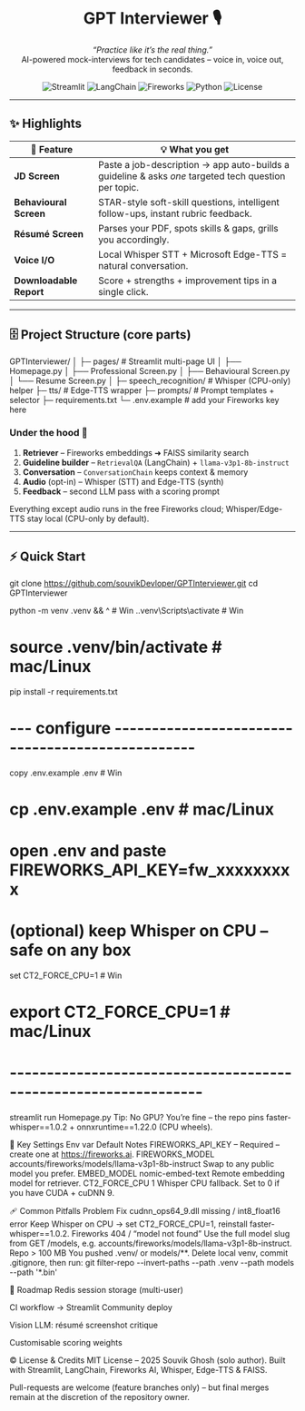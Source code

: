 <h1 align="center">
  GPT&nbsp;Interviewer 🎙️
</h1>
<p align="center">
  <i>“Practice like it’s the real thing.”</i><br>
  AI-powered mock-interviews for tech candidates – voice in, voice out, feedback in seconds.
</p>

<p align="center">
  <img alt="Streamlit" src="https://img.shields.io/badge/Frontend-Streamlit-ff4c2e?logo=streamlit&logoColor=white">
  <img alt="LangChain" src="https://img.shields.io/badge/Framework-LangChain-000?logo=data&logoColor=white">
  <img alt="Fireworks" src="https://img.shields.io/badge/LLM-Fireworks_AI-ffcc00">
  <img alt="Python" src="https://img.shields.io/badge/Python-3.11-blue?logo=python">
  <img alt="License" src="https://img.shields.io/badge/License-MIT-green">
</p>

---

## ✨ Highlights

| 🚀 Feature | 💡 What you get |
|-----------|----------------|
| **JD Screen** | Paste a job-description → app auto-builds a guideline & asks *one* targeted tech question per topic. |
| **Behavioural Screen** | STAR-style soft-skill questions, intelligent follow-ups, instant rubric feedback. |
| **Résumé Screen** | Parses your PDF, spots skills & gaps, grills you accordingly. |
| **Voice I/O** | Local Whisper STT + Microsoft Edge-TTS = natural conversation. |
| **Downloadable Report** | Score + strengths + improvement tips in a single click. |

---

## 🗄️ Project Structure (core parts)

GPTInterviewer/
│
├─ pages/ # Streamlit multi-page UI
│ ├── Homepage.py
│ ├── Professional Screen.py
│ ├── Behavioural Screen.py
│ └── Resume Screen.py
│
├─ speech_recognition/ # Whisper (CPU-only) helper
├─ tts/ # Edge-TTS wrapper
├─ prompts/ # Prompt templates + selector
├─ requirements.txt
└─ .env.example # add your Fireworks key here



### Under the hood 🔧
1. **Retriever** – Fireworks embeddings ➜ FAISS similarity search  
2. **Guideline builder** – `RetrievalQA` (LangChain) + `llama-v3p1-8b-instruct`  
3. **Conversation** – `ConversationChain` keeps context & memory  
4. **Audio** (opt-in) – Whisper (STT) and Edge-TTS (synth)  
5. **Feedback** – second LLM pass with a scoring prompt

Everything except audio runs in the free Fireworks cloud; Whisper/Edge-TTS stay local (CPU-only by default).

---

## ⚡ Quick Start


git clone https://github.com/souvikDevloper/GPTInterviewer.git
cd GPTInterviewer

python -m venv .venv && ^        # Win
.\.venv\Scripts\activate         # Win
# source .venv/bin/activate      # mac/Linux

pip install -r requirements.txt

# --- configure -------------------------------------------------
copy .env.example .env           # Win
# cp .env.example .env           # mac/Linux
# open .env and paste FIREWORKS_API_KEY=fw_xxxxxxxxx

# (optional) keep Whisper on CPU – safe on any box
set CT2_FORCE_CPU=1              # Win
# export CT2_FORCE_CPU=1         # mac/Linux
# ----------------------------------------------------------------

streamlit run Homepage.py
Tip: No GPU? You’re fine – the repo pins faster-whisper==1.0.2 + onnxruntime==1.22.0 (CPU wheels).

🔧 Key Settings
Env var	Default	Notes
FIREWORKS_API_KEY	–	Required – create one at https://fireworks.ai.
FIREWORKS_MODEL	accounts/fireworks/models/llama-v3p1-8b-instruct	Swap to any public model you prefer.
EMBED_MODEL	nomic-embed-text	Remote embedding model for retriever.
CT2_FORCE_CPU	1	Whisper CPU fallback. Set to 0 if you have CUDA + cuDNN 9.

🩹 Common Pitfalls
Problem	Fix
cudnn_ops64_9.dll missing / int8_float16 error	Keep Whisper on CPU → set CT2_FORCE_CPU=1, reinstall faster-whisper==1.0.2.
Fireworks 404 / “model not found”	Use the full model slug from GET /models, e.g. accounts/fireworks/models/llama-v3p1-8b-instruct.
Repo > 100 MB	You pushed .venv/ or models/**. Delete local venv, commit .gitignore, then run:
git filter-repo --invert-paths --path .venv --path models --path '*.bin'

🚀 Roadmap
Redis session storage (multi-user)

CI workflow → Streamlit Community deploy

Vision LLM: résumé screenshot critique

Customisable scoring weights

© License & Credits
MIT License – 2025 Souvik Ghosh (solo author).
Built with Streamlit, LangChain, Fireworks AI, Whisper, Edge-TTS & FAISS.

Pull-requests are welcome (feature branches only) – but final merges remain at the discretion of the repository owner.